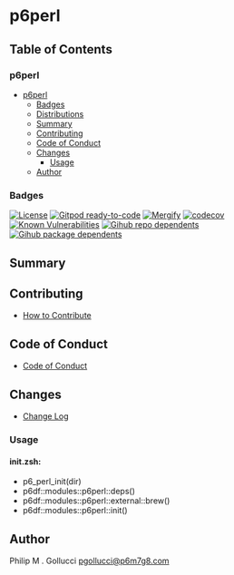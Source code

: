 # p6perl

## Table of Contents


### p6perl
- [p6perl](#p6perl)
  - [Badges](#badges)
  - [Distributions](#distributions)
  - [Summary](#summary)
  - [Contributing](#contributing)
  - [Code of Conduct](#code-of-conduct)
  - [Changes](#changes)
    - [Usage](#usage)
  - [Author](#author)

### Badges

[![License](https://img.shields.io/badge/License-Apache%202.0-yellowgreen.svg)](https://opensource.org/licenses/Apache-2.0)
[![Gitpod ready-to-code](https://img.shields.io/badge/Gitpod-ready--to--code-blue?logo=gitpod)](https://gitpod.io/#https://github.com/p6m7g8/p6perl)
[![Mergify](https://img.shields.io/endpoint.svg?url=https://gh.mergify.io/badges/p6m7g8/p6perl/&style=flat)](https://mergify.io)
[![codecov](https://codecov.io/gh/p6m7g8/p6perl/branch/master/graph/badge.svg?token=14Yj1fZbew)](https://codecov.io/gh/p6m7g8/p6perl)
[![Known Vulnerabilities](https://snyk.io/test/github/p6m7g8/p6perl/badge.svg?targetFile=package.json)](https://snyk.io/test/github/p6m7g8/p6perl?targetFile=package.json)
[![Gihub repo dependents](https://badgen.net/github/dependents-repo/p6m7g8/p6perl)](https://github.com/p6m7g8/p6perl/network/dependents?dependent_type=REPOSITORY)
[![Gihub package dependents](https://badgen.net/github/dependents-pkg/p6m7g8/p6perl)](https://github.com/p6m7g8/p6perl/network/dependents?dependent_type=PACKAGE)

## Summary

## Contributing

- [How to Contribute](CONTRIBUTING.md)

## Code of Conduct

- [Code of Conduct](CODE_OF_CONDUCT.md)

## Changes

- [Change Log](CHANGELOG.md)

### Usage

#### init.zsh:

- p6_perl_init(dir)
- p6df::modules::p6perl::deps()
- p6df::modules::p6perl::external::brew()
- p6df::modules::p6perl::init()


## Author

Philip M . Gollucci <pgollucci@p6m7g8.com>
